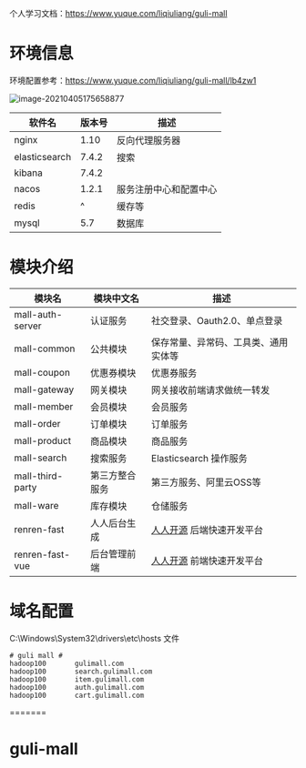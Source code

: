 个人学习文档：https://www.yuque.com/liqiuliang/guli-mall

# 环境信息

环境配置参考：https://www.yuque.com/liqiuliang/guli-mall/lb4zw1

![image-20210405175658877](https://gitee.com/zsy0216/typora-image/raw/master/typora/image-20210405175658877.png)

| 软件名           | 版本号   | 描述          |
|---------------|-------|-------------|
| nginx         | 1.10  | 反向代理服务器     |
| elasticsearch | 7.4.2 | 搜索          |
| kibana        | 7.4.2 |             |
| nacos         | 1.2.1 | 服务注册中心和配置中心 |
| redis         | ^     | 缓存等         |
| mysql         | 5.7   | 数据库         |

# 模块介绍

| 模块名              | 模块中文名   | 描述                                          |
|------------------|---------|---------------------------------------------|
| mall-auth-server | 认证服务    | 社交登录、Oauth2.0、单点登录                          |
| mall-common      | 公共模块    | 保存常量、异常码、工具类、通用实体等                          |
| mall-coupon      | 优惠券模块   | 优惠券服务                                       |
| mall-gateway     | 网关模块    | 网关接收前端请求做统一转发                               |
| mall-member      | 会员模块    | 会员服务                                        |
| mall-order       | 订单模块    | 订单服务                                        |
| mall-product     | 商品模块    | 商品服务                                        |
| mall-search      | 搜索服务    | Elasticsearch 操作服务                          |
| mall-third-party | 第三方整合服务 | 第三方服务、阿里云OSS等                               |
| mall-ware        | 库存模块    | 仓储服务                                        |
| renren-fast      | 人人后台生成  | [人人开源](https://gitee.com/renrenio) 后端快速开发平台 |
| renren-fast-vue  | 后台管理前端  | [人人开源](https://gitee.com/renrenio) 前端快速开发平台 |

# 域名配置

C:\Windows\System32\drivers\etc\hosts 文件

```text
# guli mall #
hadoop100		gulimall.com
hadoop100		search.gulimall.com
hadoop100		item.gulimall.com
hadoop100		auth.gulimall.com
hadoop100		cart.gulimall.com
```

=======

# guli-mall
